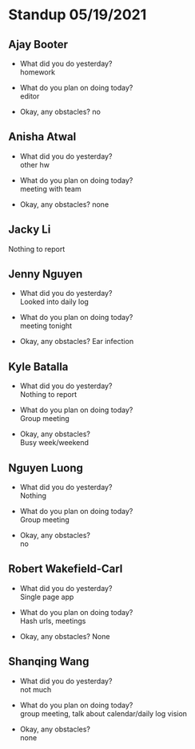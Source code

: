# Standup 05/19/2021

## **Ajay Booter**

- What did you do yesterday?  
  homework

- What do you plan on doing today?  
  editor

- Okay, any obstacles? no

## **Anisha Atwal**

- What did you do yesterday?  
  other hw

- What do you plan on doing today?  
  meeting with team

- Okay, any obstacles? none

## **Jacky Li**

Nothing to report

## **Jenny Nguyen**

- What did you do yesterday?  
  Looked into daily log

- What do you plan on doing today?  
  meeting tonight

- Okay, any obstacles? Ear infection

## **Kyle Batalla**

- What did you do yesterday?  
  Nothing to report

- What do you plan on doing today?  
  Group meeting

- Okay, any obstacles?  
  Busy week/weekend

## **Nguyen Luong**

- What did you do yesterday?  
  Nothing

- What do you plan on doing today?  
  Group meeting

- Okay, any obstacles?  
  no

## **Robert Wakefield-Carl**

- What did you do yesterday?  
  Single page app

- What do you plan on doing today?  
  Hash urls, meetings

- Okay, any obstacles? None

## **Shanqing Wang**

- What did you do yesterday?  
  not much

- What do you plan on doing today?  
  group meeting, talk about calendar/daily log vision

- Okay, any obstacles?  
  none

